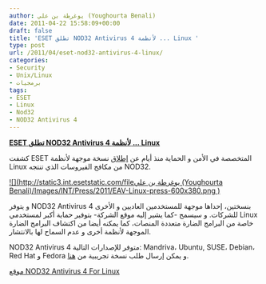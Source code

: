 ```yaml
---
author: يوغرطة بن علي (Youghourta Benali)
date: 2011-04-22 15:58:09+00:00
draft: false
title: 'ESET تطلق NOD32 Antivirus 4 لأنظمة ... Linux '
type: post
url: /2011/04/eset-nod32-antivirus-4-linux/
categories:
- Security
- Unix/Linux
- برمجيات
tags:
- ESET
- Linux
- Nod32
- NOD32 Antivirus 4
---
```


[**ESET تطلق NOD32 Antivirus 4 لأنظمة ... Linux**](http://www.it-scoop.com/2011/04/eset-nod32-antivirus-4-linux/)


كشفت ESET المتخصصة في الأمن و الحماية منذ أيام عن [إطلاق](http://www.eset.com/about/press/articles/article/eset-announces-eset-nod32-antivirus-for-linux/) نسخة موجهة لأنظمة Linux من مكافح الفيروسات الذي تنتجه NOD32.



[![](http://static3.int.esetstatic.com/fileيوغرطة بن علي (Youghourta Benali)/Images/INT/Press/2011/EAV-Linux-press-600x380.png )
](http://www.it-scoop.com/2011/04/eset-nod32-antivirus-4-linux/)

و يتوفر NOD32 Antivirus 4 بنسختين، إحداها موجهة للمستخدمين العاديين و الأخرى للشركات. و سيسمح -كما يشير إليه موقع الشركة- بتوفير حماية أكبر لمستخدمي Linux خاصة من البرامج الضارة متعددة المنصات، كما يمكنه أيضا من اكتشاف البرامج الضارة الموجهة لأنظمة أخرى و عدم السماح لها بالانتشار.

NOD32 Antivirus 4 متوفر للإصدارات التالية: Mandriva، Ubuntu, SUSE، Debian،   Red Hat و Fedora و يمكن إرسال طلب نسخة تجريبية من [هنا](http://www.eset.com/download/business/detail/family/69/).

[موقع NOD32 Antivirus 4 For Linux](http://www.eset.com/linux)


